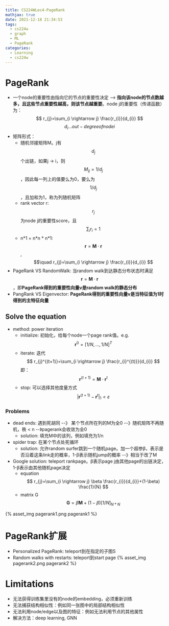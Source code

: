 ```yaml
---
title: CS224WLec4-PageRank
mathjax: true
date: 2021-12-18 21:34:53
tags:
  - cs224w
  - graph
  - ML
  - PageRank
categories:
  - Learning
  - cs224w
---
```


# PageRank
- 一个node的重要性由指向它的节点的重要性决定 --> **指向该node的节点数越多，且这些节点重要性越高，则该节点越重要**。node j的重要性（传递函数）为：
$$ r_{j}=\sum_{i \rightarrow j} \frac{r_{i}}{d_{i}} $$
$$d_{i} \ldots out-degree of node i$$
- 矩阵形式：
  - 随机邻接矩阵M。j有$$d_{j}$$个出链，如果j -> i，则$$M_{ij}=1/d_{j}$$，因此每一列上的值要么为0，要么为$$1/d_{j}$$，且加和为1，称为列随机矩阵
  - rank vector r: $$r_{j}$$为node j的重要性score，且$$\sum_{i} r_{i}=1$$
  - n\*1 = n\*n \* n\*1: 
  $$ \boldsymbol{r}=\boldsymbol{M} \cdot \boldsymbol{r} $$,
  $$\quad r_{j}=\sum_{i \rightarrow j} \frac{r_{i}}{d_{i}} $$
- PageRank VS RandomWalk: 当random walk到达静态分布状态时满足$$ \boldsymbol{r}=\boldsymbol{M} \cdot \boldsymbol{r} $$，即**PageRank得到的重要性向量v是random walk的静态分布**
- PangRank VS Eigenvector: **PageRank得到的重要性向量v是当特征值为1时得到的主特征向量**
<!-- more -->

## Solve the equation
- method: power iteration
  - initialize: 初始化，给每个node一个page rank值。e.g. 
$$
\boldsymbol{r}^{0}=[1 / N, \ldots, 1 / N]^{T}
$$
  - iterate: 迭代
$$
r_{j}^{(t+1)}=\sum_{i \rightarrow j} \frac{r_{i}^{(t)}}{d_{i}}
$$
即：
$$
\boldsymbol{r}^{(t+1)}=\boldsymbol{M} \cdot \boldsymbol{r}^{t}
$$
  - stop: 可以选择其他度量方式
$$
\left|\boldsymbol{r}^{(t+1)}-\boldsymbol{r}^{t}\right|_{1}<\varepsilon
$$

### Problems
- dead ends: 遇到死胡同 --》 某个节点所在列的M为全0 --》随机矩阵不再随机，秩 < n --》pagerank会收敛为全0
  - solution: 填充M中的该列，例如填充为1/n
- spider trap: 在某个节点处死循环
  - solution: 允许random surfer跳到一个随机page。加一个超参β，表示是否沿着这条link走的概率，1-β表示随机jump的概率 --》相当于改了M
- Google solution: teleport rankpage。β表示page j由其他page的出链决定，1-β表示由其他随机page决定
  - equation
  $$
  r_{j}=\sum_{i \rightarrow j} \beta \frac{r_{i}}{d_{i}}+(1-\beta) \frac{1}{N}
  $$
  - matrix G
  $$ \boldsymbol{G}=\beta {\boldsymbol{M}}+(1-\beta)[1/N]_{N*N} $$

{% asset_img pagerank1.png pagerank1 %}

# PageRank扩展
- Personalized PageRank: teleport到在指定的子图S
- Random walks with restarts: teleport到start page
{% asset_img pagerank2.png pagerank2 %}

# Limitations
- 无法获得训练集里没有的node的embedding，必须重新训练
- 无法捕获结构相似性：例如同一张图中的局部结构相似性
- 无法利用node/edge以及图的特征：例如无法利用节点的其他属性
- 解决方法：deep learning, GNN
